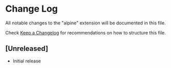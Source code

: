 # Change Log

All notable changes to the "alpine" extension will be documented in this file.

Check [Keep a Changelog](http://keepachangelog.com/) for recommendations on how to structure this file.

## [Unreleased]

- Initial release
